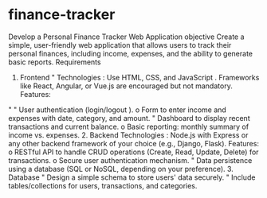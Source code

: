 # finance-tracker

Develop a Personal Finance
Tracker Web Application
objective
Create a simple, user-friendly web application that allows users to track their
personal finances, including income, expenses, and the ability to generate basic
reports.
Requirements
1. Frontend
" Technologies : Use HTML, CSS, and JavaScript . Frameworks like React, Angular, or
Vue.js are encouraged but not mandatory.
Features:

"
" User authentication (login/logout ).
o Form to enter income and expenses with date, category, and amount.
" Dashboard to display recent transactions and current balance.
o Basic reporting: monthly summary of income vs. expenses.
2. Backend
Technologies : Node.js with Express or any other backend framework of your
choice (e.g., Django, Flask).
Features:
o RESTful API to handle CRUD operations (Create, Read, Update, Delete) for
transactions.
o Secure user authentication mechanism.
" Data persistence using a database (SQL or NoSQL, depending on your
preference).
3. Database
" Design a simple schema to store users' data securely.
" Include tables/collections for users, transactions, and categories.

